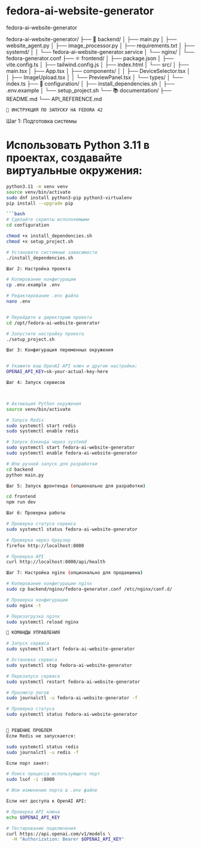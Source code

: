 # fedora-ai-website-generator
 fedora-ai-website-generator
 
 fedora-ai-website-generator/
├── 🐍 backend/
│   ├── main.py
│   ├── website_agent.py
│   ├── image_processor.py
│   ├── requirements.txt
│   ├── systemd/
│   │   └── fedora-ai-website-generator.service
│   └── nginx/
│       └── fedora-generator.conf
├── ⚛️ frontend/
│   ├── package.json
│   ├── vite.config.ts
│   ├── tailwind.config.js
│   ├── index.html
│   └── src/
│       ├── main.tsx
│       ├── App.tsx
│       ├── components/
│       │   ├── DeviceSelector.tsx
│       │   ├── ImageUpload.tsx
│       │   └── PreviewPanel.tsx
│       └── types/
│           └── index.ts
├── 🔧 configuration/
│   ├── install_dependencies.sh
│   ├── .env.example
│   └── setup_project.sh
└── 📚 documentation/
    ├── README.md
    └── API_REFERENCE.md
    
    🚀 ИНСТРУКЦИЯ ПО ЗАПУСКУ НА FEDORA 42
    
Шаг 1: Подготовка системы
# Использовать Python 3.11 в проектах, создавайте виртуальные окружения:
```bash
python3.11 -m venv venv
source venv/bin/activate
sudo dnf install python3-pip python3-virtualenv
pip install --upgrade pip

```bash
# Сделайте скрипты исполняемыми
cd configuration 

chmod +x install_dependencies.sh
chmod +x setup_project.sh

# Установите системные зависимости
./install_dependencies.sh

Шаг 2: Настройка проекта

# Копирование конфигурации
cp .env.example .env

# Редактирование .env файла
nano .env


# Перейдите в директорию проекта
cd /opt/fedora-ai-website-generator

# Запустите настройку проекта
./setup_project.sh

Шаг 3: Конфигурация переменных окружения


# Укажите ваш OpenAI API ключ и другие настройки:
OPENAI_API_KEY=sk-your-actual-key-here

Шаг 4: Запуск сервисов



# Активация Python окружения
source venv/bin/activate

# Запуск Redis
sudo systemctl start redis
sudo systemctl enable redis

# Запуск бэкенда через systemd
sudo systemctl start fedora-ai-website-generator
sudo systemctl enable fedora-ai-website-generator

# Или ручной запуск для разработки
cd backend
python main.py

Шаг 5: Запуск фронтенда (опционально для разработки)

cd frontend
npm run dev

Шаг 6: Проверка работы

# Проверка статуса сервиса
sudo systemctl status fedora-ai-website-generator

# Проверка через браузер
firefox http://localhost:8000

# Проверка API
curl http://localhost:8000/api/health

Шаг 7: Настройка nginx (опционально для продакшена)

# Копирование конфигурации nginx
sudo cp backend/nginx/fedora-generator.conf /etc/nginx/conf.d/

# Проверка конфигурации
sudo nginx -t

# Перезагрузка nginx
sudo systemctl reload nginx

🎯 КОМАНДЫ УПРАВЛЕНИЯ

# Запуск сервиса
sudo systemctl start fedora-ai-website-generator

# Остановка сервиса  
sudo systemctl stop fedora-ai-website-generator

# Перезапуск сервиса
sudo systemctl restart fedora-ai-website-generator

# Просмотр логов
sudo journalctl -u fedora-ai-website-generator -f

# Проверка статуса
sudo systemctl status fedora-ai-website-generator


🔧 РЕШЕНИЕ ПРОБЛЕМ
Если Redis не запускается:

sudo systemctl status redis
sudo journalctl -u redis -f

Если порт занят:

# Поиск процесса использующего порт
sudo lsof -i :8000

# Или изменение порта в .env файле

Если нет доступа к OpenAI API:

# Проверка API ключа
echo $OPENAI_API_KEY

# Тестирование подключения
curl https://api.openai.com/v1/models \
  -H "Authorization: Bearer $OPENAI_API_KEY"
